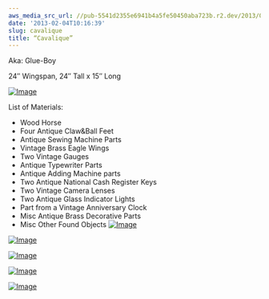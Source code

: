 ```yaml
---
aws_media_src_url: //pub-5541d2355e6941b4a5fe50450aba723b.r2.dev/2013/02/glueboy-close.jpg
date: '2013-02-04T10:16:39'
slug: cavalique
title: “Cavalique”
---
```


 Aka: Glue-Boy

 24″ Wingspan, 24″ Tall x 15″ Long

 [![Image](//pub-5541d2355e6941b4a5fe50450aba723b.r2.dev/2013/02/glueboy-close.jpg?w=487)](//pub-5541d2355e6941b4a5fe50450aba723b.r2.dev/2013/02/glueboy-close.jpg)

 List of Materials:

  * Wood Horse
 * Four Antique Claw&Ball Feet
 * Antique Sewing Machine Parts
 * Vintage Brass Eagle Wings
 * Two Vintage Gauges
 * Antique Typewriter Parts
 * Antique Adding Machine parts
 * Two Antique National Cash Register Keys
 * Two Vintage Camera Lenses
 * Two Antique Glass Indicator Lights
 * Part from a Vintage Anniversary Clock
 * Misc Antique Brass Decorative Parts
 * Misc Other Found Objects
  [![Image](//pub-5541d2355e6941b4a5fe50450aba723b.r2.dev/2013/02/sampson-rear.jpg?w=487)](//pub-5541d2355e6941b4a5fe50450aba723b.r2.dev/2013/02/sampson-rear.jpg)

 [![Image](//pub-5541d2355e6941b4a5fe50450aba723b.r2.dev/2013/02/sampson-head.jpg?w=487)](//pub-5541d2355e6941b4a5fe50450aba723b.r2.dev/2013/02/sampson-head.jpg)

 [![Image](//pub-5541d2355e6941b4a5fe50450aba723b.r2.dev/2013/02/sampson-leftside.jpg?w=487)](//pub-5541d2355e6941b4a5fe50450aba723b.r2.dev/2013/02/sampson-leftside.jpg)

 [![Image](//pub-5541d2355e6941b4a5fe50450aba723b.r2.dev/2013/02/sampson-side.jpg?w=487)](//pub-5541d2355e6941b4a5fe50450aba723b.r2.dev/2013/02/sampson-side.jpg)

 [![Image](//pub-5541d2355e6941b4a5fe50450aba723b.r2.dev/2013/02/sampson.jpg?w=487)](//pub-5541d2355e6941b4a5fe50450aba723b.r2.dev/2013/02/sampson.jpg)